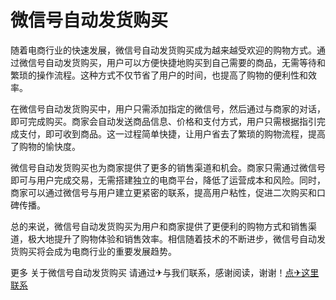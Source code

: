 # 微信号自动发货购买

随着电商行业的快速发展，微信号自动发货购买成为越来越受欢迎的购物方式。通过微信号自动发货购买，用户可以方便快捷地购买到自己需要的商品，无需等待和繁琐的操作流程。这种方式不仅节省了用户的时间，也提高了购物的便利性和效率。

在微信号自动发货购买中，用户只需添加指定的微信号，然后通过与商家的对话，即可完成购买。商家会自动发送商品信息、价格和支付方式，用户只需根据指引完成支付，即可收到商品。这一过程简单快捷，让用户省去了繁琐的购物流程，提高了购物的愉快度。

微信号自动发货购买也为商家提供了更多的销售渠道和机会。商家只需通过微信号即可与用户完成交易，无需搭建独立的电商平台，降低了运营成本和风险。同时，商家可以通过微信号与用户建立更紧密的联系，提高用户粘性，促进二次购买和口碑传播。

总的来说，微信号自动发货购买为用户和商家提供了更便利的购物方式和销售渠道，极大地提升了购物体验和销售效率。相信随着技术的不断进步，微信号自动发货购买将会成为电商行业的重要发展趋势。

更多 关于微信号自动发货购买 请通过✈与我们联系，感谢阅读，谢谢！[点✈这里联系](https://d.k02.cc)